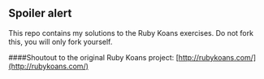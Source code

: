 ## Spoiler alert

This repo contains my solutions to the Ruby Koans exercises.  Do not fork this, you will only fork yourself.

####Shoutout to the original Ruby Koans project: [http://rubykoans.com/](http://rubykoans.com/)